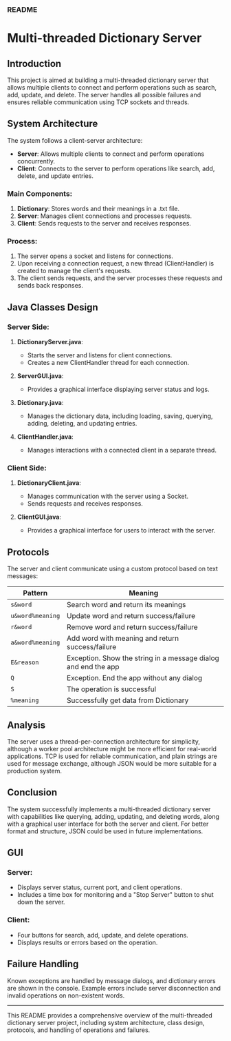 ### README

# Multi-threaded Dictionary Server

## Introduction

This project is aimed at building a multi-threaded dictionary server that allows multiple clients to connect and perform operations such as search, add, update, and delete. The server handles all possible failures and ensures reliable communication using TCP sockets and threads.

## System Architecture

The system follows a client-server architecture:
- **Server**: Allows multiple clients to connect and perform operations concurrently.
- **Client**: Connects to the server to perform operations like search, add, delete, and update entries.

### Main Components:
1. **Dictionary**: Stores words and their meanings in a .txt file.
2. **Server**: Manages client connections and processes requests.
3. **Client**: Sends requests to the server and receives responses.

### Process:
1. The server opens a socket and listens for connections.
2. Upon receiving a connection request, a new thread (ClientHandler) is created to manage the client's requests.
3. The client sends requests, and the server processes these requests and sends back responses.

## Java Classes Design

### Server Side:
1. **DictionaryServer.java**:
   - Starts the server and listens for client connections.
   - Creates a new ClientHandler thread for each connection.

2. **ServerGUI.java**:
   - Provides a graphical interface displaying server status and logs.

3. **Dictionary.java**:
   - Manages the dictionary data, including loading, saving, querying, adding, deleting, and updating entries.

4. **ClientHandler.java**:
   - Manages interactions with a connected client in a separate thread.

### Client Side:
1. **DictionaryClient.java**:
   - Manages communication with the server using a Socket.
   - Sends requests and receives responses.

2. **ClientGUI.java**:
   - Provides a graphical interface for users to interact with the server.

## Protocols

The server and client communicate using a custom protocol based on text messages:

| Pattern        | Meaning                                 |
| -------------- | --------------------------------------- |
| `s&word`       | Search word and return its meanings     |
| `u&word%meaning` | Update word and return success/failure |
| `r&word`       | Remove word and return success/failure  |
| `a&word%meaning` | Add word with meaning and return success/failure |
| `E&reason`     | Exception. Show the string in a message dialog and end the app |
| `Q`            | Exception. End the app without any dialog |
| `S`            | The operation is successful             |
| `%meaning`     | Successfully get data from Dictionary   |

## Analysis

The server uses a thread-per-connection architecture for simplicity, although a worker pool architecture might be more efficient for real-world applications. TCP is used for reliable communication, and plain strings are used for message exchange, although JSON would be more suitable for a production system.

## Conclusion

The system successfully implements a multi-threaded dictionary server with capabilities like querying, adding, updating, and deleting words, along with a graphical user interface for both the server and client. For better format and structure, JSON could be used in future implementations.

## GUI

### Server:
- Displays server status, current port, and client operations.
- Includes a time box for monitoring and a "Stop Server" button to shut down the server.

### Client:
- Four buttons for search, add, update, and delete operations.
- Displays results or errors based on the operation.

## Failure Handling

Known exceptions are handled by message dialogs, and dictionary errors are shown in the console. Example errors include server disconnection and invalid operations on non-existent words.

---

This README provides a comprehensive overview of the multi-threaded dictionary server project, including system architecture, class design, protocols, and handling of operations and failures.
